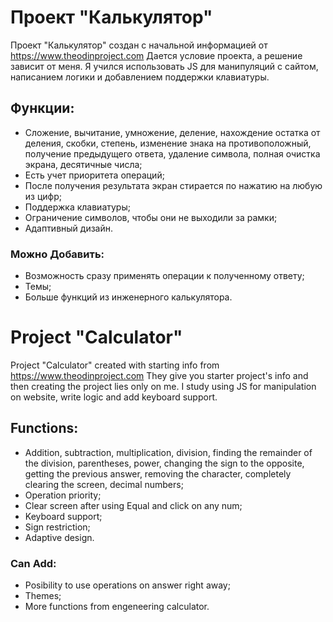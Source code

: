 # Проект "Калькулятор"

Проект "Калькулятор" создан с начальной информацией от https://www.theodinproject.com Дается условие проекта, а решение зависит от меня. Я учился использовать JS для манипуляций с сайтом, написанием логики и добавлением поддержки клавиатуры.

## Функции:

-   Сложение, вычитание, умножение, деление, нахождение остатка от деления, скобки, степень, изменение знака на противоположный, получение предыдущего ответа, удаление символа, полная очистка экрана, десятичные числа;
-   Есть учет приоритета операций;
-   После получения результата экран стирается по нажатию на любую из цифр;
-   Поддержка клавиатуры;
-   Ограничение символов, чтобы они не выходили за рамки;
-   Адаптивный дизайн.

### Можно Добавить:

-   Возможность сразу применять операции к полученному ответу;
-   Темы;
-   Больше функций из инженерного калькулятора.

# Project "Calculator"

Project "Calculator" created with starting info from https://www.theodinproject.com They give you starter project's info and then creating the project lies only on me. I study using JS for manipulation on website, write logic and add keyboard support.

## Functions:

-   Addition, subtraction, multiplication, division, finding the remainder of the division, parentheses, power, changing the sign to the opposite, getting the previous answer, removing the character, completely clearing the screen, decimal numbers;
-   Operation priority;
-   Clear screen after using Equal and click on any num;
-   Keyboard support;
-   Sign restriction;
-   Adaptive design.

### Can Add:

-   Posibility to use operations on answer right away;
-   Themes;
-   More functions from engeneering calculator.
